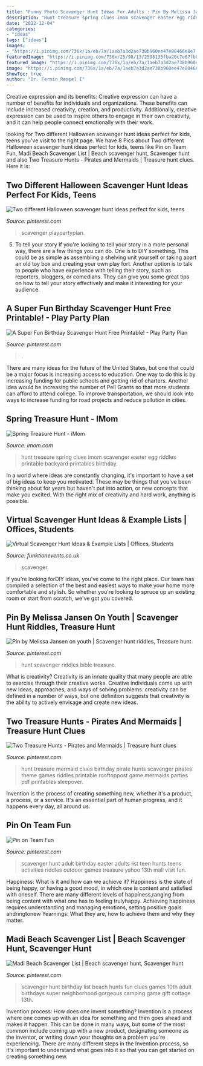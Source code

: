 ```yaml
---
title: "Funny Photo Scavenger Hunt Ideas For Adults : Pin By Melissa Jansen On Youth"
description: "Hunt treasure spring clues imom scavenger easter egg riddles printable backyard printables birthday"
date: "2022-12-04"
categories:
- "ideas"
tags: ["ideas"]
images:
- "https://i.pinimg.com/736x/1a/eb/7a/1aeb7a3d2ae738b960ee47e80466e8e7--mermaid-parties-rd-birthday.jpg"
featuredImage: "https://i.pinimg.com/736x/25/98/13/2598135fba20c7e67fb87b630c2711a1.jpg"
featured_image: "https://i.pinimg.com/736x/1a/eb/7a/1aeb7a3d2ae738b960ee47e80466e8e7--mermaid-parties-rd-birthday.jpg"
image: "https://i.pinimg.com/736x/1a/eb/7a/1aeb7a3d2ae738b960ee47e80466e8e7--mermaid-parties-rd-birthday.jpg"
ShowToc: true
author: "Dr. Fermin Rempel I"
---
```



Creative expression and its benefits:
Creative expression can have a number of benefits for individuals and organizations. These benefits can include increased creativity, creation, and productivity. Additionally, creative expression can be used to inspire others to engage in their own creativity, and it can help people connect emotionally with their work.

	

		
looking for Two different Halloween scavenger hunt ideas perfect for kids, teens you've visit to the right page. We have 8 Pics about Two different Halloween scavenger hunt ideas perfect for kids, teens like Pin on Team Fun, Madi Beach Scavenger List | Beach scavenger hunt, Scavenger hunt and also Two Treasure Hunts - Pirates and Mermaids | Treasure hunt clues. Here it is:
		
    
## Two Different Halloween Scavenger Hunt Ideas Perfect For Kids, Teens

<img loading=lazy src="https://i.pinimg.com/736x/bb/77/76/bb7776618a2dff3f83d4660100011a93.jpg" onerror="this.onerror=null;this.src='https://tse1.mm.bing.net/th?id=OIP.sCv8G3m_Xq6M3JGp9ftn8gHaLH&amp;pid=15.1';" alt="Two different Halloween scavenger hunt ideas perfect for kids, teens">

_Source: pinterest.com_

>scavenger playpartyplan. 

	

5. To tell your story
If you're looking to tell your story in a more personal way, there are a few things you can do. One is to DIY something. This could be as simple as assembling a shelving unit yourself or taking apart an old toy box and creating your own play fort. Another option is to talk to people who have experience with telling their story, such as reporters, bloggers, or comedians. They can give you some great tips on how to tell your story effectively and make it interesting for your audience.

    
## A Super Fun Birthday Scavenger Hunt Free Printable! - Play Party Plan

<img loading=lazy src="https://i.pinimg.com/736x/25/98/13/2598135fba20c7e67fb87b630c2711a1.jpg" onerror="this.onerror=null;this.src='https://tse3.mm.bing.net/th?id=OIP.0XaeVitduwtLLpxTKw_W8gHaLH&amp;pid=15.1';" alt="A Super Fun Birthday Scavenger Hunt Free Printable! - Play Party Plan">

_Source: pinterest.com_

>. 

	

There are many ideas for the future of the United States, but one that could be a major focus is increasing access to education. One way to do this is by increasing funding for public schools and getting rid of charters. Another idea would be increasing the number of Pell Grants so that more students can afford to attend college. To improve transportation, we should look into ways to increase funding for road projects and reduce pollution in cities.

    
## Spring Treasure Hunt - IMom

<img loading=lazy src="https://www.imom.com/wp-content/uploads/2014/09/imom-spring-treasure-hunt-600px.jpg" onerror="this.onerror=null;this.src='https://tse2.mm.bing.net/th?id=OIP.8vSu9In8S0jOzsBC8Wn9jQAAAA&amp;pid=15.1';" alt="Spring Treasure Hunt - iMom">

_Source: imom.com_

>hunt treasure spring clues imom scavenger easter egg riddles printable backyard printables birthday. 

	

In a world where ideas are constantly changing, it's important to have a set of big ideas to keep you motivated. These may be things that you've been thinking about for years but haven't put into action, or new concepts that make you excited. With the right mix of creativity and hard work, anything is possible.

    
## Virtual Scavenger Hunt Ideas &amp; Example Lists | Offices, Students

<img loading=lazy src="https://www.funktionevents.co.uk/images/pictures/new/6-blog/virtual-scavenger-hunt-ideas-examples-adult-list.jpg?v=f128351c" onerror="this.onerror=null;this.src='https://tse4.mm.bing.net/th?id=OIP.hNNUc_WM8l48ndquqPjsmgHaO0&amp;pid=15.1';" alt="Virtual Scavenger Hunt Ideas &amp; Example Lists | Offices, Students">

_Source: funktionevents.co.uk_

>scavenger. 

	

If you're looking forDIY ideas, you've come to the right place. Our team has compiled a selection of the best and easiest ways to make your home more comfortable and stylish. So whether you're looking to spruce up an existing room or start from scratch, we've got you covered.

    
## Pin By Melissa Jansen On Youth | Scavenger Hunt Riddles, Treasure Hunt

<img loading=lazy src="https://i.pinimg.com/736x/62/ee/f5/62eef565fd894bb860ec188c9ecf1859.jpg" onerror="this.onerror=null;this.src='https://tse3.mm.bing.net/th?id=OIP.q0LOELAX7zDsd7eKAoj77wHaKi&amp;pid=15.1';" alt="Pin by Melissa Jansen on youth | Scavenger hunt riddles, Treasure hunt">

_Source: pinterest.com_

>hunt scavenger riddles bible treasure. 

	

What is creativity?
Creativity is an innate quality that many people are able to exercise through their creative works. Creative individuals come up with new ideas, approaches, and ways of solving problems. creativity can be defined in a number of ways, but one definition suggests that creativity is the ability to actively envisage and create new ideas.

    
## Two Treasure Hunts - Pirates And Mermaids | Treasure Hunt Clues

<img loading=lazy src="https://i.pinimg.com/736x/1a/eb/7a/1aeb7a3d2ae738b960ee47e80466e8e7--mermaid-parties-rd-birthday.jpg" onerror="this.onerror=null;this.src='https://tse4.mm.bing.net/th?id=OIP.4moZ3-ZVa6V0e4EH5MI_6wHaKc&amp;pid=15.1';" alt="Two Treasure Hunts - Pirates and Mermaids | Treasure hunt clues">

_Source: pinterest.com_

>hunt treasure mermaid clues birthday pirate hunts scavenger pirates theme games riddles printable rooftoppost game mermaids parties pdf printables sleepover. 

	

Invention is the process of creating something new, whether it's a product, a process, or a service. It's an essential part of human progress, and it happens every day, all around us.

    
## Pin On Team Fun

<img loading=lazy src="https://i.pinimg.com/736x/ac/f2/52/acf252cce5fccfd97d9f47a9f03d39bb--easter-scavenger-hunt-scavenger-hunt-list.jpg" onerror="this.onerror=null;this.src='https://tse4.mm.bing.net/th?id=OIP.cRLEOZvCb44HmRw33p-UigHaKd&amp;pid=15.1';" alt="Pin on Team Fun">

_Source: pinterest.com_

>scavenger hunt adult birthday easter adults list teen hunts teens activities riddles outdoor games treasure yahoo 13th mall visit fun. 

	

Happiness: What is it and how can we achieve it?
Happiness is the state of being happy, or having a good mood, in which one is content and satisfied with oneself. There are many different levels of happiness,ranging from being content with what one has to feeling trulyhappy. Achieving happiness requires understanding and managing emotions, setting positive goals andringtonew Yearnings: What they are, how to achieve them and why they matter.

    
## Madi Beach Scavenger List | Beach Scavenger Hunt, Scavenger Hunt

<img loading=lazy src="https://i.pinimg.com/736x/9c/f3/ee/9cf3eed8ce2ab471557534b41c95763b--beach-scavenger-hunts-birthday-scavenger-hunts.jpg" onerror="this.onerror=null;this.src='https://tse2.mm.bing.net/th?id=OIP.K9G5eLwdjJ0H_I3g0Q7ZpwHaKX&amp;pid=15.1';" alt="Madi Beach Scavenger List | Beach scavenger hunt, Scavenger hunt">

_Source: pinterest.com_

>scavenger hunt birthday list beach hunts fun clues games 10th adult birthdays super neighborhood gorgeous camping game gift cottage 13th. 

	

Invention process: How does one invent something?
Invention is a process where one comes up with an idea for something and then goes ahead and makes it happen. This can be done in many ways, but some of the most common include coming up with a new product, designating someone as the inventor, or writing down your thoughts on a problem you're experiencing. There are many different steps in the Invention process, so it's important to understand what goes into it so that you can get started on creating something new.

